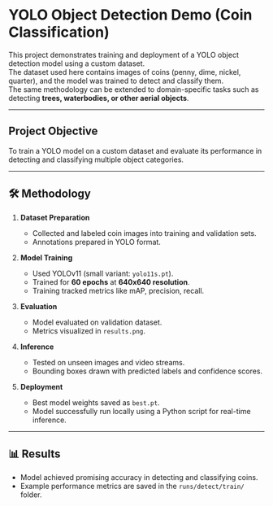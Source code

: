 # YOLO Object Detection Demo (Coin Classification)

This project demonstrates training and deployment of a YOLO object detection model using a custom dataset.  
The dataset used here contains images of coins (penny, dime, nickel, quarter), and the model was trained to detect and classify them.  
The same methodology can be extended to domain-specific tasks such as detecting **trees, waterbodies, or other aerial objects**.

---

##  Project Objective
To train a YOLO model on a custom dataset and evaluate its performance in detecting and classifying multiple object categories.

---

## 🛠 Methodology
1. **Dataset Preparation**  
   - Collected and labeled coin images into training and validation sets.  
   - Annotations prepared in YOLO format.  

2. **Model Training**  
   - Used YOLOv11 (small variant: `yolo11s.pt`).  
   - Trained for **60 epochs** at **640x640 resolution**.  
   - Training tracked metrics like mAP, precision, recall.  

3. **Evaluation**  
   - Model evaluated on validation dataset.  
   - Metrics visualized in `results.png`.  

4. **Inference**  
   - Tested on unseen images and video streams.  
   - Bounding boxes drawn with predicted labels and confidence scores.  

5. **Deployment**  
   - Best model weights saved as `best.pt`.  
   - Model successfully run locally using a Python script for real-time inference.  

---

## 📊 Results
- Model achieved promising accuracy in detecting and classifying coins.  
- Example performance metrics are saved in the `runs/detect/train/` folder.  
